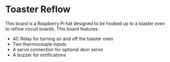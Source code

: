 # Toaster Reflow

This board is a Raspberry Pi hat designed to be hooked up to a toaster oven to
reflow circuit boards. This board features:

+ AC Relay for turning on and off the toaster oven
+ Two thermocouple inputs
+ A servo connection for optional door servo
+ A buzzer for notifications

